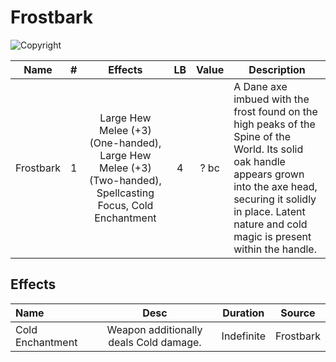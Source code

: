 # Frostbark

![Copyright]()

|   Name   | # |                             Effects                             | LB | Value | Description                                                                                                                                                                                                                        |
| :-------: | :-: | :--------------------------------------------------------------: | :-: | :---: | ---------------------------------------------------------------------------------------------------------------------------------------------------------------------------------------------------------------------------------- |
| Frostbark | 1 | Large Hew Melee (+3) (One-handed), Large Hew Melee (+3) (Two-handed), Spellcasting Focus, Cold Enchantment | 4 | ? bc | A Dane axe imbued with the frost found on the high peaks of the Spine of the World. Its solid oak handle appears grown into the axe head, securing it solidly in place. Latent nature and cold magic is present within the handle. |

## Effects

| Name             |                  Desc                  |  Duration  |  Source  |
| :--------------- | :------------------------------------: | :--------: | :-------: |
| Cold Enchantment | Weapon additionally deals Cold damage. | Indefinite | Frostbark |
